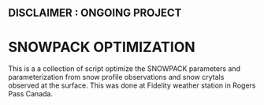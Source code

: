 ## DISCLAIMER : ONGOING PROJECT

# SNOWPACK OPTIMIZATION
This is a a collection of script optimize the SNOWPACK parameters and parameterization from snow profile observations and snow crytals observed at the surface.
This was done at Fidelity weather station in Rogers Pass Canada.
